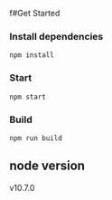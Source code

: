 f#Get Started


### Install dependencies

```
npm install
```

### Start

```
npm start
```

### Build

```
npm run build
```

## node version
v10.7.0
